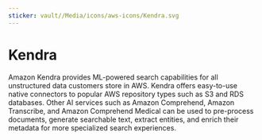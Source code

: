 ```yaml
---
sticker: vault//Media/icons/aws-icons/Kendra.svg
---
```

# Kendra
Amazon Kendra provides ML-powered search capabilities for all unstructured data customers store in AWS. Kendra offers easy-to-use native connectors to popular AWS repository types such as S3 and RDS databases. Other AI services such as Amazon Comprehend, Amazon Transcribe, and Amazon Comprehend Medical can be used to pre-process documents, generate searchable text, extract entities, and enrich their metadata for more specialized search experiences.